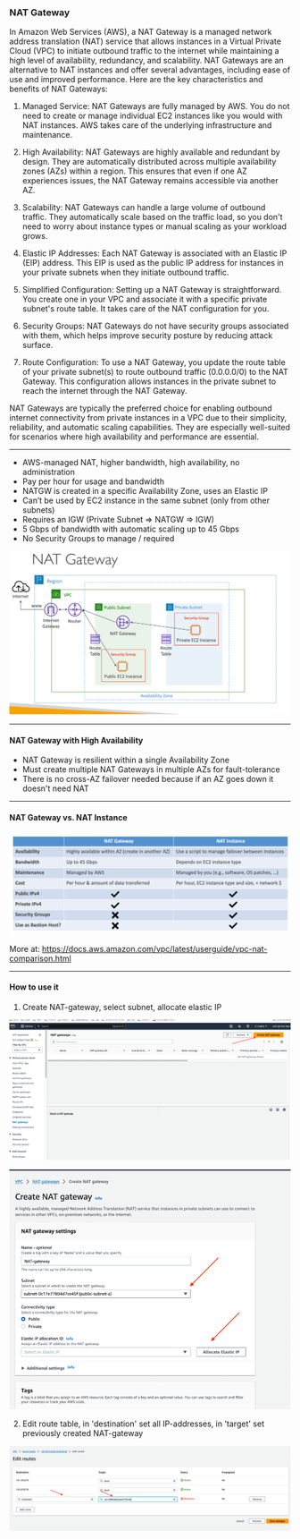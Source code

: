 ### NAT Gateway 

In Amazon Web Services (AWS), a NAT Gateway is a managed network address translation (NAT) service that allows instances
in a Virtual Private Cloud (VPC) to initiate outbound traffic to the internet while maintaining a high level of availability,
redundancy, and scalability. NAT Gateways are an alternative to NAT instances and offer several advantages, including ease
of use and improved performance. Here are the key characteristics and benefits of NAT Gateways:

1. Managed Service: NAT Gateways are fully managed by AWS. You do not need to create or manage individual EC2 instances like
you would with NAT instances. AWS takes care of the underlying infrastructure and maintenance.

2. High Availability: NAT Gateways are highly available and redundant by design. They are automatically distributed across
multiple availability zones (AZs) within a region. This ensures that even if one AZ experiences issues, the NAT Gateway remains accessible via another AZ.

3. Scalability: NAT Gateways can handle a large volume of outbound traffic. They automatically scale based on the traffic load,
so you don't need to worry about instance types or manual scaling as your workload grows.

4. Elastic IP Addresses: Each NAT Gateway is associated with an Elastic IP (EIP) address. This EIP is used as the public
IP address for instances in your private subnets when they initiate outbound traffic.

5. Simplified Configuration: Setting up a NAT Gateway is straightforward. You create one in your VPC and associate it with
a specific private subnet's route table. It takes care of the NAT configuration for you.

6. Security Groups: NAT Gateways do not have security groups associated with them, which helps improve security posture
by reducing attack surface.

7. Route Configuration: To use a NAT Gateway, you update the route table of your private subnet(s) to route outbound traffic
(0.0.0.0/0) to the NAT Gateway. This configuration allows instances in the private subnet to reach the internet through the NAT Gateway.

NAT Gateways are typically the preferred choice for enabling outbound internet connectivity from private instances in a
VPC due to their simplicity, reliability, and automatic scaling capabilities. They are especially well-suited for scenarios
where high availability and performance are essential.

---

- AWS-managed NAT, higher bandwidth, high availability, no administration
- Pay per hour for usage and bandwidth
- NATGW is created in a specific Availability Zone, uses an Elastic IP
- Can’t be used by EC2 instance in the same subnet (only from other subnets)
- Requires an IGW (Private Subnet => NATGW => IGW)
- 5 Gbps of bandwidth with automatic scaling up to 45 Gbps
- No Security Groups to manage / required

![img.png](img/img_28.png)

---

#### NAT Gateway with High Availability

- NAT Gateway is resilient within a single Availability Zone
- Must create multiple NAT Gateways in multiple AZs for fault-tolerance
- There is no cross-AZ failover needed because if an AZ goes down it doesn't need NAT

---

#### NAT Gateway vs. NAT Instance

![img_1.png](img/img_29.png)

More at: https://docs.aws.amazon.com/vpc/latest/userguide/vpc-nat-comparison.html

---

#### How to use it

1. Create NAT-gateway, select subnet, allocate elastic IP

![img_2.png](img/img_30.png)

![img_3.png](img/img_31.png)

2. Edit route table, in 'destination' set all IP-addresses, in 'target' set previously created NAT-gateway
 
![img_4.png](img/img_32.png)